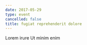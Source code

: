 ```yaml
---
date: 2017-05-29
type: event
cancelled: false
title: fugiat reprehenderit dolore
---
```

Lorem irure Ut minim enim